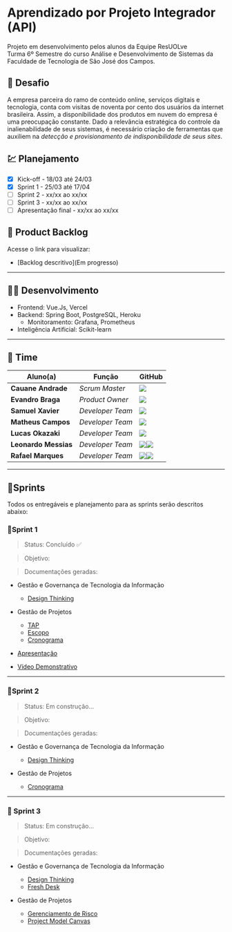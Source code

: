 # Aprendizado por Projeto Integrador (API)
Projeto em desenvolvimento pelos alunos da Equipe ResUOLve <br>
Turma 6º Semestre do curso Análise e Desenvolvimento de Sistemas da Faculdade de Tecnologia de São José dos Campos.
 
## 📌 Desafio
A empresa parceira do ramo de conteúdo online, serviços digitais e tecnologia, conta com visitas de noventa por cento dos usuários da internet brasileira.
Assim, a disponibilidade dos produtos em nuvem do empresa é uma preocupação constante. Dado a relevância estratégica do controle da inalienabilidade de seus sistemas, é necessário criação de ferramentas que auxiliem na *detecção e provisionamento de indisponibilidade de seus sites*.
 
## 💹 Planejamento
- [x] Kick-off - 18/03 até 24/03
- [x] Sprint 1 - 25/03 até 17/04
- [ ] Sprint 2 - xx/xx ao xx/xx  
- [ ] Sprint 3 - xx/xx ao xx/xx
- [ ] Apresentação final - xx/xx ao xx/xx
 
## 📃 Product Backlog
Acesse o link para visualizar:
 - [Backlog descritivo](Em progresso)
 ___
 
## 👨‍💻 Desenvolvimento
- Frontend: Vue.Js, Vercel
- Backend: Spring Boot, PostgreSQL, Heroku
  - Monitoramento: Grafana, Prometheus
- Inteligência Artificial: Scikit-learn

___
 
## 🏢 Time
 
| Aluno(a)             | Função           | GitHub                                                                       | 
| -------------------- | ---------------- | ---------------------------------------------------------------------------- | 
| __Cauane Andrade__   | *Scrum Master*   | [![](https://bit.ly/3f9Xo0P)]()                                              | [![](https://github.com/cauaneandrade)]()     |
| __Evandro Braga__    | *Product Owner*  | [![](https://bit.ly/3f9Xo0P)]()                                              | [![](https://github.com/EvandroRBR)]()        |
| __Samuel Xavier__    | *Developer Team* | [![](https://bit.ly/3f9Xo0P)]()                                              | [![](https://github.com/krusader1982)]()      |
| __Matheus Campos__   | *Developer Team* | [![](https://bit.ly/3f9Xo0P)]()                                              | [![](https://github.com/MatheusCampos-450)]() |
| __Lucas Okazaki__    | *Developer Team* | [![](https://bit.ly/3f9Xo0P)]()                                              |
| __Leonardo Messias__ | *Developer Team* | [![](https://bit.ly/3f9Xo0P)]()[![](https://github.com/LeonardoMessias98)]() |
| __Rafael Marques__   | *Developer Team* | [![](https://bit.ly/3f9Xo0P)]()[![](https://github.com/rafaelfmarques)]()    |
___
 
## 📂Sprints
Todos os entregáveis e planejamento para as sprints serão descritos abaixo:
 
 
### 📝Sprint 1
> Status: Concluído ✅
 
> Objetivo:
 
> Documentações geradas:
 
- Gestão e Governança de Tecnologia da Informação
   - [Design Thinking](https://github.com/FatecAPITeam/management-docs/blob/main/Design%20Thinking.pdf)
 
- Gestão de Projetos
   - [TAP](https://github.com/FatecAPITeam/management-docs/blob/main/TAP.pdf)
   - [Escopo](https://github.com/FatecAPITeam/management-docs/blob/main/Declara%C3%A7%C3%A3o%20do%20escopo%20do%20Projeto.pdf)
   - [Cronograma](https://github.com/FatecAPITeam/management-docs/blob/main/Plano%20de%20Gerenciamento%20de%20Cronograma.pdf)
 
- [Apresentação]()
-  [Vídeo Demonstrativo]()
 
___
 
### 📝Sprint 2
> Status: Em construção...
 
> Objetivo:
 
> Documentações geradas:
 
- Gestão e Governança de Tecnologia da Informação
    - [Design Thinking]()
   
- Gestão de Projetos
    - [Cronograma]()
   
___
 
### 📝 Sprint 3
> Status: Em construção...
 
> Objetivo:
 
> Documentações geradas:
 
- Gestão e Governança de Tecnologia da Informação
    - [Design Thinking]()
    - [Fresh Desk]()
   
- Gestão de Projetos
    - [Gerenciamento de Risco]()
    - [Project Model Canvas]()
